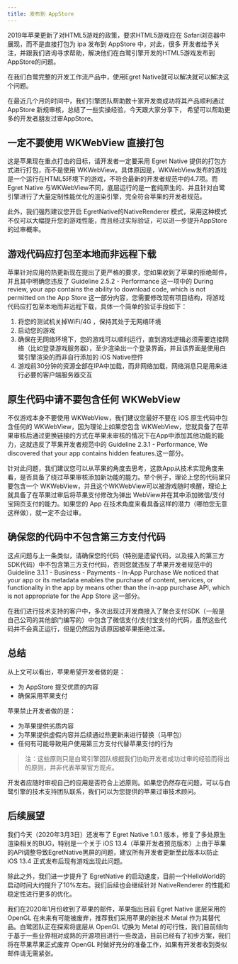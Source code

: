 ```yaml
---
title: 发布到 AppStore
---
```



2019年苹果更新了对HTML5游戏的政策，要求HTML5游戏应在 Safari浏览器中展现，而不是直接打包为 ipa 发布到 AppStore 中，对此，很多
开发者给予关注，并跟我们咨询寻求帮助，解决他们在白鹭引擎开发的HTML5游戏发布到AppStore的问题。

在我们白鹭完整的开发工作流产品中，使用Egret Native就可以解决就可以解决这个问题。

在最近几个月的时间中，我们引擎团队帮助数十家开发商成功将其产品顺利通过 AppStore 新规审核，总结了一些实操经验，今天跟大家分享下，
希望可以帮助更多的开发者朋友过审AppStore。


## 一定不要使用 WKWebView 直接打包

这是苹果现在重点打击的目标，请开发者一定要采用 Egret Native 提供的打包方式进行打包，而不是使用 WKWebView。具体原因是，WKWebView发布的游戏是一个运行在HTML5环境下的游戏，不符合最新的开发者规范中的4.7项。而 Egret Native 与WKWebView不同，底层运行的是一套纯原生的、并且针对白鹭引擎进行了大量定制性能优化的渲染引擎，完全符合苹果的开发者规范。

此外，我们强烈建议您开启 EgretNative的NativeRenderer 模式，采用这种模式不仅可以大幅提升您的游戏性能，而且经过实际验证，可以进一步提升AppStore的过审概率。

## 游戏代码应打包至本地而非远程下载

苹果针对应用的热更新现在提出了更严格的要求，您如果收到了苹果的拒绝邮件，并且其中明确您违反了 Guideline 2.5.2 - Performance 这一项中的 During review, your app contains the ability to download code, which is not permitted on the App Store 这一部分内容，您需要修改现有项目结构，将游戏代码应打包至本地而非远程下载，具体一个简单的验证手段如下：

1. 将您的测试机关掉WiFi/4G ，保持其处于无网络环境
2. 启动您的游戏
3. 确保在无网络环境下，您的游戏可以顺利运行，直到游戏逻辑必须需要连接网络（比如登录游戏服务器），至少渲染出一个登录界面，并且该界面是使用白鹭引擎渲染的而非自行添加的 iOS Native控件
4. 游戏前30分钟的资源全部在IPA中加载，而非网络加载，网络消息只是用来进行必要的客户端服务器交互

## 原生代码中请不要包含任何 WKWebView

不仅游戏本身不要使用 WKWebView，我们建议您最好不要在 iOS 原生代码中包含任何的 WKWebView，因为理论上如果您包含 WKWebView，您就具备了在苹果审核后通过更换链接的方式在苹果未审核的情况下在App中添加其他功能的能力，这就违反了苹果开发者规范中的 Guideline 2.3.1 - Performance, We discovered that your app contains hidden features.这一部分。

针对此问题，我们建议您可以从苹果的角度去思考，这款App从技术实现角度来看，是否具备了绕过苹果审核添加新功能的能力。举个例子，理论上您的代码里只要包含一个 WKWebView，并且这个WKWebView可以被游戏随时唤醒，理论上就具备了在苹果过审后将苹果支付修改为弹出 WebView并在其中添加微信/支付宝网页支付的能力。如果您的 App 在技术角度来看具备这样的潜力（哪怕您无意这样做），就一定不会过审。


## 确保您的代码中不包含第三方支付代码

这点问题与上一条类似，请确保您的代码（特别是遗留代码，以及接入的第三方SDK代码）中不包含第三方支付代码，否则您就违反了苹果开发者规范中的 Guideline 3.1.1 - Business - Payments - In-App Purchase  We noticed that your app or its metadata enables the purchase of content, services, or functionality in the app by means other than the in-app purchase API, which is not appropriate for the App Store 这一部分。

在我们进行技术支持的客户中，多次出现过开发商接入了聚合支付SDK（一般是自己公司的其他部门编写的）中包含了微信支付/支付宝支付的代码，虽然这些代码并不会真正运行，但是仍然因为该原因被苹果拒绝过深。


## 总结

从上文可以看出，苹果希望开发者做的是：

* 为 AppStore 提交优质的内容
* 确保采用苹果支付

苹果禁止开发者做的是：

* 为苹果提供劣质内容
* 为苹果提供虚假内容并后续通过热更新来进行替换（马甲包）
* 任何有可能导致用户使用第三方支付代替苹果支付的行为


> 注：这些原则只是白鹭引擎团队根据我们协助开发者成功过审的经验而得出的原则，并非代表苹果官方观点。


开发者应随时审视自己的应用是否符合上述原则。如果您仍然存在问题，可以与白鹭引擎的技术支持团队联系，我们可以为您提供的苹果过审技术顾问。




## 后续展望


我们今天（2020年3月3日）还发布了 Egret Native 1.0.1 版本，修复了多处原生渲染相关的BUG，特别是一个关于 iOS 13.4（苹果开发者预览版本）上由于苹果的API调整导致EgretNative黑屏的问题，建议所有开发者更新至此版本以防止 iOS 13.4 正式发布后现有游戏出现此问题。

除此之外，我们进一步提升了 EgretNative 的启动速度，目前一个HelloWorld的启动时间大约提升了10%左右。我们后续也会继续针对 NativeRenderer 的性能和稳定性进行更多的优化。

我们在2020年1月份收到了苹果的邮件，苹果指出目前 Egret Native 底层采用的 OpenGL 在未来有可能被废弃，推荐我们采用苹果的新技术 Metal 作为其替代品。白鹭团队正在探索将底层从 OpenGL 切换为 Metal 的可行性，我们目前倾向于基于一些业界相对成熟的开源项目进行一些改造，目前已经有了初步方案，我们将在苹果苹果正式废弃 OpenGL 时做好充分的准备工作，如果有开发者收到类似邮件请无需紧张。
